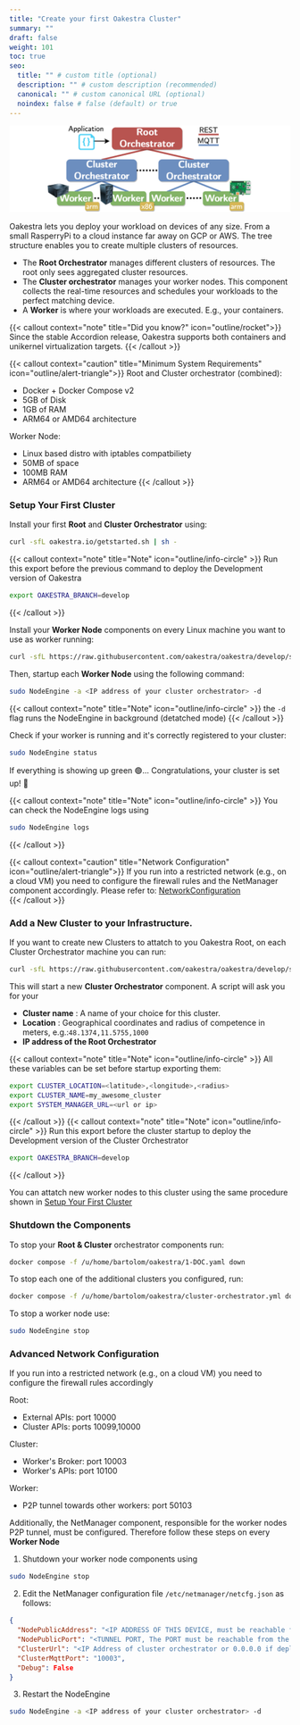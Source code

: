 ```yaml
---
title: "Create your first Oakestra Cluster"
summary: ""
draft: false
weight: 101
toc: true
seo:
  title: "" # custom title (optional)
  description: "" # custom description (recommended)
  canonical: "" # custom canonical URL (optional)
  noindex: false # false (default) or true
---
```


![High level architecture picture](arch.png)

Oakestra lets you deploy your workload on devices of any size. From a small RasperryPi to a cloud instance far away on GCP or AWS. The tree structure enables you to create multiple clusters of resources.

* The **Root Orchestrator** manages different clusters of resources. The root only sees aggregated cluster resources.
* The **Cluster orchestrator** manages your worker nodes. This component collects the real-time resources and schedules your workloads to the perfect matching device.
* A **Worker** is where your workloads are executed. E.g., your containers. 

{{< callout context="note" title="Did you know?" icon="outline/rocket">}} Since the stable Accordion release, Oakestra supports both containers and unikernel virtualization targets. {{< /callout >}}


{{< callout context="caution" title="Minimum System Requirements" icon="outline/alert-triangle">}}
Root and Cluster orchestrator (combined):
- Docker + Docker Compose v2
- 5GB of Disk
- 1GB of RAM
- ARM64 or AMD64 architecture

Worker Node:
- Linux based distro with iptables compatbiliety 
- 50MB of space
- 100MB RAM
- ARM64 or AMD64 architecture
{{< /callout >}}


### Setup Your First Cluster

Install your first **Root** and **Cluster Orchestrator** using:

```bash
curl -sfL oakestra.io/getstarted.sh | sh - 
```

{{< callout context="note" title="Note" icon="outline/info-circle" >}}
Run this export before the previous command to deploy the Development version of Oakestra

```bash
export OAKESTRA_BRANCH=develop
```

{{< /callout >}}


Install your **Worker Node** components on every Linux machine you want to use as worker running:

```bash
curl -sfL https://raw.githubusercontent.com/oakestra/oakestra/develop/scripts/InstallOakestraWorker.sh | sh -  
```

Then, startup each **Worker Node** using the following command:

```bash
sudo NodeEngine -a <IP address of your cluster orchestrator> -d
```
{{< callout context="note" title="Note" icon="outline/info-circle" >}}
the `-d` flag runs the NodeEngine in background (detatched mode)
{{< /callout >}}

Check if your worker is running and it's correctly registered to your cluster:
```bash
sudo NodeEngine status
```

If everything is showing up green 🟢... Congratulations, your cluster is set up! 🎉

{{< callout context="note" title="Note" icon="outline/info-circle" >}}
You can check the NodeEngine logs using 

```bash
sudo NodeEngine logs
```
{{< /callout >}}


{{< callout context="caution" title="Network Configuration" icon="outline/alert-triangle">}}
If you run into a restricted network (e.g., on a cloud VM) you need to configure the firewall rules and the NetManager component accordingly. Please refer to: [NetworkConfiguration](#advanced-network-configuration)  
{{< /callout >}}

### Add a New Cluster to your Infrastructure.

If you want to create new Clusters to attatch to you Oakestra Root, on each Cluster Orchestrator machine you can run:

```bash
curl -sfL https://raw.githubusercontent.com/oakestra/oakestra/develop/scripts/StartOakestraCluster.sh | sh -
```

This will start a new **Cluster Orchestrator** component. 
A script will ask you for your 
 - **Cluster name** : A name of your choice for this cluster. 
 - **Location** : Geographical coordinates and radius of competence in meters, e.g.:`48.1374,11.5755,1000`
 - **IP address of the Root Orchestrator**


{{< callout context="note" title="Note" icon="outline/info-circle" >}}
All these variables can be set before startup exporting them:
```bash
export CLUSTER_LOCATION=<latitude>,<longitude>,<radius>
export CLUSTER_NAME=my_awesome_cluster
export SYSTEM_MANAGER_URL=<url or ip>
```
{{< /callout >}}
{{< callout context="note" title="Note" icon="outline/info-circle" >}}
Run this export before the cluster startup to deploy the Development version of the Cluster Orchestrator

```bash
export OAKESTRA_BRANCH=develop
```

{{< /callout >}}


You can attatch new worker nodes to this cluster using the same procedure shown in [Setup Your First Cluster](#setup-your-first-cluster)

### Shutdown the Components

To stop your **Root & Cluster** orchestrator components run:

```bash
docker compose -f /u/home/bartolom/oakestra/1-DOC.yaml down
```

To stop each one of the additional clusters you configured, run:

```bash
docker compose -f /u/home/bartolom/oakestra/cluster-orchestrator.yml down
```

To stop a worker node use:

```bash
sudo NodeEngine stop
```

### Advanced Network Configuration

If you run into a restricted network (e.g., on a cloud VM) you need to configure the firewall rules accordingly

Root: 
  - External APIs: port 10000
  - Cluster APIs: ports 10099,10000

Cluster: 
  - Worker's Broker: port 10003
  - Worker's APIs: port 10100

Worker: 
  - P2P tunnel towards other workers: port 50103 


Additionally, the NetManager component, responsible for the worker nodes P2P tunnel, must be configured. Therefore follow these steps on every **Worker Node**

1) Shutdown your worker node components using 
```bash
sudo NodeEngine stop
````

2) Edit the NetManager configuration file `/etc/netmanager/netcfg.json` as follows:

```json
{
  "NodePublicAddress": "<IP ADDRESS OF THIS DEVICE, must be reachable from the other workers>",
  "NodePublicPort": "<TUNNEL PORT, The PORT must be reachable from the other workers, use 50103 as default>",
  "ClusterUrl": "<IP Address of cluster orchestrator or 0.0.0.0 if deployed on the same machine>",
  "ClusterMqttPort": "10003",
  "Debug": False
}
```

3) Restart the NodeEngine
```bash
sudo NodeEngine -a <IP address of your cluster orchestrator> -d
````




